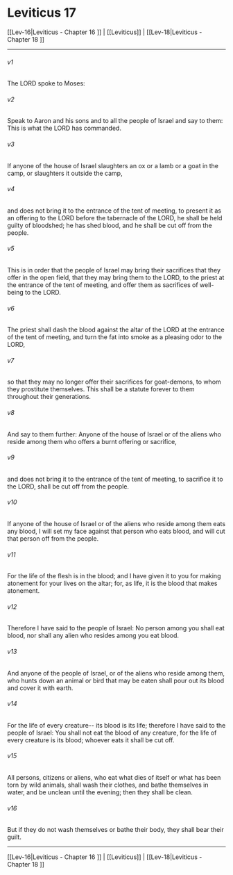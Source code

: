 # Leviticus 17

[[Lev-16|Leviticus - Chapter 16 ]] | [[Leviticus]] | [[Lev-18|Leviticus - Chapter 18 ]]
***

###### v1
The LORD spoke to Moses:
###### v2
Speak to Aaron and his sons and to all the people of Israel and say to them: This is what the LORD has commanded.
###### v3
If anyone of the house of Israel slaughters an ox or a lamb or a goat in the camp, or slaughters it outside the camp,
###### v4
and does not bring it to the entrance of the tent of meeting, to present it as an offering to the LORD before the tabernacle of the LORD, he shall be held guilty of bloodshed; he has shed blood, and he shall be cut off from the people.
###### v5
This is in order that the people of Israel may bring their sacrifices that they offer in the open field, that they may bring them to the LORD, to the priest at the entrance of the tent of meeting, and offer them as sacrifices of well-being to the LORD.
###### v6
The priest shall dash the blood against the altar of the LORD at the entrance of the tent of meeting, and turn the fat into smoke as a pleasing odor to the LORD,
###### v7
so that they may no longer offer their sacrifices for goat-demons, to whom they prostitute themselves. This shall be a statute forever to them throughout their generations.
###### v8
And say to them further: Anyone of the house of Israel or of the aliens who reside among them who offers a burnt offering or sacrifice,
###### v9
and does not bring it to the entrance of the tent of meeting, to sacrifice it to the LORD, shall be cut off from the people.
###### v10
If anyone of the house of Israel or of the aliens who reside among them eats any blood, I will set my face against that person who eats blood, and will cut that person off from the people.
###### v11
For the life of the flesh is in the blood; and I have given it to you for making atonement for your lives on the altar; for, as life, it is the blood that makes atonement.
###### v12
Therefore I have said to the people of Israel: No person among you shall eat blood, nor shall any alien who resides among you eat blood.
###### v13
And anyone of the people of Israel, or of the aliens who reside among them, who hunts down an animal or bird that may be eaten shall pour out its blood and cover it with earth.
###### v14
For the life of every creature-- its blood is its life; therefore I have said to the people of Israel: You shall not eat the blood of any creature, for the life of every creature is its blood; whoever eats it shall be cut off.
###### v15
All persons, citizens or aliens, who eat what dies of itself or what has been torn by wild animals, shall wash their clothes, and bathe themselves in water, and be unclean until the evening; then they shall be clean.
###### v16
But if they do not wash themselves or bathe their body, they shall bear their guilt.

***

[[Lev-16|Leviticus - Chapter 16 ]] | [[Leviticus]] | [[Lev-18|Leviticus - Chapter 18 ]]
